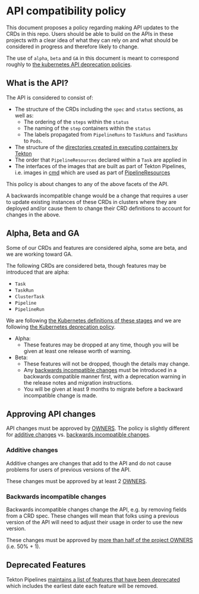 # API compatibility policy

This document proposes a policy regarding making API updates to the CRDs in this
repo. Users should be able to build on the APIs in these projects with a clear
idea of what they can rely on and what should be considered in progress and
therefore likely to change.

The use of `alpha`, `beta` and `GA` in this document is meant to correspond
roughly to
[the kubernetes API deprecation policies](https://kubernetes.io/docs/reference/using-api/deprecation-policy/#deprecating-a-flag-or-cli).

## What is the API?

The API is considered to consist of:

- The structure of the CRDs including the `spec` and `status` sections, as well as:
  - The ordering of the `steps` within the `status`
  - The naming of the `step` containers within the `status`
  - The labels propagated from `PipelineRuns` to `TaskRuns` and `TaskRuns` to `Pods`.
- The structure of the [directories created in executing containers by Tekton](docs/tasks.md#reserved-directories)
- The order that `PipelineResources` declared within a `Task` are applied in
- The interfaces of the images that are built as part of Tekton Pipelines,
  i.e. images in [cmd](https://github.com/tektoncd/pipeline/tree/master/cmd) which are used as part of
  [PipelineResources](docs/resources.md)

This policy is about changes to any of the above facets of the API.

A backwards incompatible change would be a change that requires a user to update
existing instances of these CRDs in clusters where they are deployed and/or cause them
to change their CRD definitions to account for changes in the above.

## Alpha, Beta and GA

Some of our CRDs and features are considered alpha, some are beta, and we are working
toward GA.

The following CRDs are considered beta, though features may be introduced that are
alpha:

* `Task`
* `TaskRun`
* `ClusterTask`
* `Pipeline`
* `PipelineRun`

We are following [the Kubernetes definitions of these stages](https://kubernetes.io/docs/reference/using-api/api-overview/#api-versioning)
and we are following [the Kubernetes deprecation policy](https://kubernetes.io/docs/reference/using-api/deprecation-policy/).

* Alpha:
  * These features may be dropped at any time, though you will be given at least
    one release worth of warning.
* Beta:
  * These features will not be dropped, though the details may change.
  * Any [backwards incompatible changes](#backwards-incompatible-changes) must be
    introduced in a backwards compatible manner first, with a deprecation warning
    in the release notes and migration instructions.
  * You will be given at least 9 months to migrate before a backward incompatible
    change is made.

## Approving API changes

API changes must be approved by [OWNERS](OWNERS). The policy is slightly different
for [additive changes](#additive-changes) vs.
[backwards incompatible changes](#backwards-incompatible-changes).

### Additive changes

Additive changes are changes that add to the API and do not cause problems for users
of previous versions of the API.

These changes must be approved by at least 2 [OWNERS](OWNERS).

### Backwards incompatible changes

Backwards incompatible changes change the API, e.g. by removing fields from a CRD
spec. These changes will mean that folks using a previous version of the API will need
to adjust their usage in order to use the new version.

These changes must be approved by [more than half of the project OWNERS](OWNERS)
(i.e. 50% + 1).

## Deprecated Features

Tekton Pipelines [maintains a list of features that have been deprecated](https://github.com/tektoncd/pipeline/tree/master/docs/deprecations.md)
which includes the earliest date each feature will be removed.
